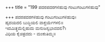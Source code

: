 +++
title = "199 ಪದರಪದರಗಳಿಹುವು ಗಂಟುಗಂಟುಗಳಿಹುವು"

+++
ಪದರಪದರಗಳಿಹುವು ಗಂಟುಗಂಟುಗಳಿಹುವು।  
ಹೃದಯದಲಿ ಬುದ್ಧಿಯಲಿ ವಾಕ್ಚರ್ಯೆಗಳಲಿ॥  
ಇದಮಿತ್ಥಮೆಲ್ಲಿಹುದು ಮನುಜಸ್ವಭಾವದಲಿ?।  
ವಿಧಿಯ ಕೈಚಿತ್ರವದು - ಮಂಕುತಿಮ್ಮ॥  
